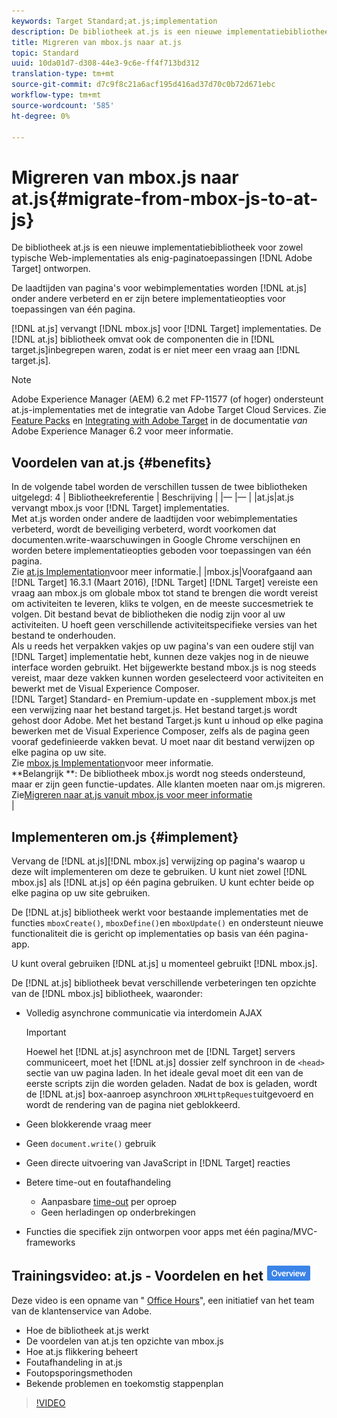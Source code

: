 ```yaml
---
keywords: Target Standard;at.js;implementation
description: De bibliotheek at.js is een nieuwe implementatiebibliotheek voor Adobe Target die is ontworpen voor zowel gangbare webimplementaties als toepassingen die uit één pagina bestaan.
title: Migreren van mbox.js naar at.js
topic: Standard
uuid: 10da01d7-d308-44e3-9c6e-ff4f713bd312
translation-type: tm+mt
source-git-commit: d7c9f8c21a6acf195d416ad37d70c0b72d671ebc
workflow-type: tm+mt
source-wordcount: '585'
ht-degree: 0%

---
```



# Migreren van mbox.js naar at.js{#migrate-from-mbox-js-to-at-js}

De bibliotheek at.js is een nieuwe implementatiebibliotheek voor zowel typische Web-implementaties als enig-paginatoepassingen [!DNL Adobe Target] ontworpen.

De laadtijden van pagina&#39;s voor webimplementaties worden [!DNL at.js] onder andere verbeterd en er zijn betere implementatieopties voor toepassingen van één pagina.

[!DNL at.js] vervangt [!DNL mbox.js] voor [!DNL Target] implementaties. De [!DNL at.js] bibliotheek omvat ook de componenten die in [!DNL target.js]inbegrepen waren, zodat is er niet meer een vraag aan [!DNL target.js].

>[!NOTE]
>
>Adobe Experience Manager (AEM) 6.2 met FP-11577 (of hoger) ondersteunt at.js-implementaties met de integratie van Adobe Target Cloud Services. Zie [Feature Packs](https://docs.adobe.com/docs/en/aem/6-2/release-notes/feature-packs.html) en [Integrating with Adobe Target](https://docs.adobe.com/docs/en/aem/6-2/administer/integration/marketing-cloud/target.html) in de documentatie *van* Adobe Experience Manager 6.2 voor meer informatie.

## Voordelen van at.js {#benefits}

In de volgende tabel worden de verschillen tussen de twee bibliotheken uitgelegd:
4
| Bibliotheekreferentie | Beschrijving |
|— |— |
|at.js|at.js vervangt mbox.js voor [!DNL Target] implementaties.<br>Met at.js worden onder andere de laadtijden voor webimplementaties verbeterd, wordt de beveiliging verbeterd, wordt voorkomen dat documenten.write-waarschuwingen in Google Chrome verschijnen en worden betere implementatieopties geboden voor toepassingen van één pagina.<br>Zie [at.js Implementation](#implement)voor meer informatie.|
|mbox.js|Voorafgaand aan [!DNL Target] 16.3.1 (Maart 2016), [!DNL Target] [!DNL Target] vereiste een vraag aan mbox.js om globale mbox tot stand te brengen die wordt vereist om activiteiten te leveren, kliks te volgen, en de meeste succesmetriek te volgen. Dit bestand bevat de bibliotheken die nodig zijn voor al uw activiteiten. U hoeft geen verschillende activiteitspecifieke versies van het bestand te onderhouden.<br>Als u reeds het verpakken vakjes op uw pagina&#39;s van een oudere stijl van [!DNL Target] implementatie hebt, kunnen deze vakjes nog in de nieuwe interface worden gebruikt. Het bijgewerkte bestand mbox.js is nog steeds vereist, maar deze vakken kunnen worden geselecteerd voor activiteiten en bewerkt met de Visual Experience Composer.<br>[!DNL Target] Standard- en Premium-update en -supplement mbox.js met een verwijzing naar het bestand target.js. Het bestand target.js wordt gehost door Adobe. Met het bestand Target.js kunt u inhoud op elke pagina bewerken met de Visual Experience Composer, zelfs als de pagina geen vooraf gedefinieerde vakken bevat. U moet naar dit bestand verwijzen op elke pagina op uw site.<br>Zie [mbox.js Implementation](/help/c-implementing-target/c-implementing-target-for-client-side-web/t-mbox-download/mbox-download.md)voor meer informatie.<br>**Belangrijk **: De bibliotheek mbox.js wordt nog steeds ondersteund, maar er zijn geen functie-updates. Alle klanten moeten naar om.js migreren. Zie[Migreren naar at.js vanuit mbox.js voor meer informatie](/help/c-implementing-target/c-implementing-target-for-client-side-web/t-mbox-download/c-target-atjs-implementation/target-migrate-atjs.md)<br>|

## Implementeren om.js {#implement}

Vervang de [!DNL at.js][!DNL mbox.js] verwijzing op pagina&#39;s waarop u deze wilt implementeren om deze te gebruiken. U kunt niet zowel [!DNL mbox.js] als [!DNL at.js] op één pagina gebruiken. U kunt echter beide op elke pagina op uw site gebruiken.

De [!DNL at.js] bibliotheek werkt voor bestaande implementaties met de functies `mboxCreate()`, `mboxDefine()`en `mboxUpdate()` en ondersteunt nieuwe functionaliteit die is gericht op implementaties op basis van één pagina-app.

U kunt overal gebruiken [!DNL at.js] u momenteel gebruikt [!DNL mbox.js].

De [!DNL at.js] bibliotheek bevat verschillende verbeteringen ten opzichte van de [!DNL mbox.js] bibliotheek, waaronder:

* Volledig asynchrone communicatie via interdomein AJAX

   >[!IMPORTANT]
   >
   >Hoewel het [!DNL at.js] asynchroon met de [!DNL Target] servers communiceert, moet het [!DNL at.js] dossier zelf synchroon in de `<head>` sectie van uw pagina laden. In het ideale geval moet dit een van de eerste scripts zijn die worden geladen. Nadat de box is geladen, wordt de [!DNL at.js] box-aanroep asynchroon `XMLHttpRequest`uitgevoerd en wordt de rendering van de pagina niet geblokkeerd.

* Geen blokkerende vraag meer
* Geen `document.write()` gebruik
* Geen directe uitvoering van JavaScript in [!DNL Target] reacties
* Betere time-out en foutafhandeling

   * Aanpasbare [time-out](/help/c-implementing-target/c-implementing-target-for-client-side-web/targetgobalsettings.md) per oproep
   * Geen herladingen op onderbrekingen

* Functies die specifiek zijn ontworpen voor apps met één pagina/MVC-frameworks

## Trainingsvideo: at.js - Voordelen en het ![Overzicht van de Praktijken van de Implementatie badge](/help/assets/overview.png)

Deze video is een opname van &quot; [Office Hours](../../../../cmp-resources-and-contact-information.md#concept_58EA30379D3B48C4848BA2A8C464A5B7)&quot;, een initiatief van het team van de klantenservice van Adobe.

* Hoe de bibliotheek at.js werkt
* De voordelen van at.js ten opzichte van mbox.js
* Hoe at.js flikkering beheert
* Foutafhandeling in at.js
* Foutopsporingsmethoden
* Bekende problemen en toekomstig stappenplan

>[!VIDEO](https://video.tv.adobe.com/v/22223/)
